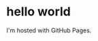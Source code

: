 <!DOCTYPE html>
<html>
 <body>
 <h1>hello world</h1
 <p>I'm hosted with GitHub Pages.</p>
 </body>
 </html>

